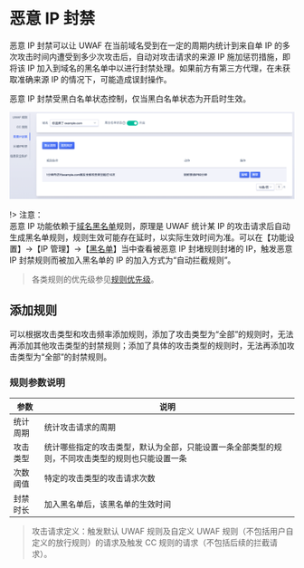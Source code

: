 # 恶意 IP 封禁

恶意 IP 封禁可以让 UWAF 在当前域名受到在一定的周期内统计到来自单 IP 的多次攻击时间内遭受到多少次攻击后，自动对攻击请求的来源 IP 施加惩罚措施，即将该 IP 加入到域名的黑名单中以进行封禁处理。如果前方有第三方代理，在未获取准确来源 IP 的情况下，可能造成误封操作。

恶意 IP 封禁受黑白名单状态控制，仅当黑白名单状态为开启时生效。

![malicious_ip_img_1](/images/malicious_ip_img_1.png)

!> 注意：  
恶意 IP 功能依赖于[域名黑名单](/uewaf/feature/expand//Black_list)规则，原理是 UWAF 统计某 IP 的攻击请求后自动生成黑名单规则，规则生效可能存在延时，以实际生效时间为准。可以在【功能设置】->【IP 管理】->【[黑名单](/uewaf/features/expand/Black_list)】当中查看被恶意 IP 封堵规则封堵的 IP，触发恶意 IP 封禁规则而被加入黑名单的 IP 的加入方式为“自动拦截规则”。

> 各类规则的优先级参见[规则优先级](/uewaf/features/domain/rule/Mode?id=规则优先级)。

## 添加规则

可以根据攻击类型和攻击频率添加规则，添加了攻击类型为“全部”的规则时，无法再添加其他攻击类型的封禁规则；添加了具体的攻击类型的规则时，无法再添加攻击类型为“全部”的封禁规则。

### 规则参数说明

| 参数     | 说明                                                                                             |
| -------- | ------------------------------------------------------------------------------------------------ |
| 统计周期 | 统计攻击请求的周期                                                                               |
| 攻击类型 | 统计哪些指定的攻击类型，默认为全部，只能设置一条全部类型的规则，不同攻击类型的规则也只能设置一条 |
| 次数阈值 | 特定的攻击类型的攻击请求次数                                                                     |
| 封禁时长 | 加入黑名单后，该黑名单的生效时间                                                                 |

> 攻击请求定义：触发默认 UWAF 规则及自定义 UWAF 规则（不包括⽤户自定义的放行规则）的请求及触发 CC 规则的请求（不包括后续的拦截请求）。
